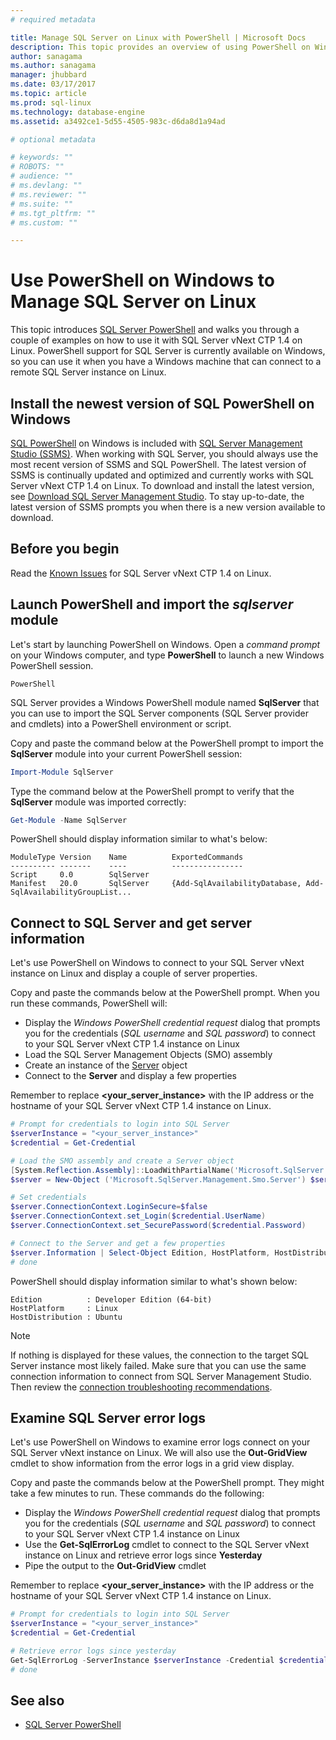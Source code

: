 ```yaml
---
# required metadata

title: Manage SQL Server on Linux with PowerShell | Microsoft Docs
description: This topic provides an overview of using PowerShell on Windows with SQL Server on Linux.
author: sanagama 
ms.author: sanagama 
manager: jhubbard
ms.date: 03/17/2017
ms.topic: article
ms.prod: sql-linux
ms.technology: database-engine
ms.assetid: a3492ce1-5d55-4505-983c-d6da8d1a94ad

# optional metadata

# keywords: ""
# ROBOTS: ""
# audience: ""
# ms.devlang: ""
# ms.reviewer: ""
# ms.suite: ""
# ms.tgt_pltfrm: ""
# ms.custom: ""

---
```

# Use PowerShell on Windows to Manage SQL Server on Linux

This topic introduces [SQL Server PowerShell](https://msdn.microsoft.com/en-us/library/mt740629.aspx) and walks you through a couple of examples on how to use it with SQL Server vNext CTP 1.4 on Linux. PowerShell support for SQL Server is currently available on Windows, so you can use it when you have a Windows machine that can connect to a remote SQL Server instance on Linux.

## Install the newest version of SQL PowerShell on Windows

[SQL PowerShell](https://msdn.microsoft.com/en-us/library/mt740629.aspx) on Windows is included with [SQL Server Management Studio (SSMS)](https://msdn.microsoft.com/en-us/library/hh213248.aspx). When working with SQL Server, you should always use the most recent version of SSMS and SQL PowerShell. The latest version of SSMS is continually updated and optimized and currently works with SQL Server vNext CTP 1.4 on Linux. To download and install the latest version, see [Download SQL Server Management Studio](https://msdn.microsoft.com/library/mt238290.aspx). To stay up-to-date, the latest version of SSMS prompts you when there is a new version available to download. 

## Before you begin

Read the [Known Issues](sql-server-linux-release-notes.md) for SQL Server vNext CTP 1.4 on Linux.

## Launch PowerShell and import the *sqlserver* module

Let's start by launching PowerShell on Windows. Open a *command prompt* on your Windows computer, and type **PowerShell** to launch a new Windows PowerShell session.

```
PowerShell
```

SQL Server provides a Windows PowerShell module named **SqlServer** that you can use to import the SQL Server components (SQL Server provider and cmdlets) into a PowerShell environment or script.

Copy and paste the command below at the PowerShell prompt to import the **SqlServer** module into your current PowerShell session:

```powershell
Import-Module SqlServer
```

Type the command below at the PowerShell prompt to verify that the **SqlServer** module was imported correctly:

```powershell
Get-Module -Name SqlServer
```

PowerShell should display information similar to what's below:

```
ModuleType Version    Name          ExportedCommands
---------- -------    ----          ----------------
Script     0.0        SqlServer
Manifest   20.0       SqlServer     {Add-SqlAvailabilityDatabase, Add-SqlAvailabilityGroupList...
```

## Connect to SQL Server and get server information

Let's use PowerShell on Windows to connect to your SQL Server vNext instance on Linux and display a couple of server properties.

Copy and paste the commands below at the PowerShell prompt. When you run these commands, PowerShell will:
- Display the *Windows PowerShell credential request* dialog that prompts you for the credentials (*SQL username* and *SQL password*) to connect to your SQL Server vNext CTP 1.4 instance on Linux
- Load the SQL Server Management Objects (SMO) assembly
- Create an instance of the [Server](https://msdn.microsoft.com/en-us/library/microsoft.sqlserver.management.smo.server.aspx) object
- Connect to the **Server** and display a few properties

Remember to replace **\<your_server_instance\>** with the IP address or the hostname of your SQL Server vNext CTP 1.4 instance on Linux.

```powershell
# Prompt for credentials to login into SQL Server
$serverInstance = "<your_server_instance>"
$credential = Get-Credential

# Load the SMO assembly and create a Server object
[System.Reflection.Assembly]::LoadWithPartialName('Microsoft.SqlServer.SMO') | out-null
$server = New-Object ('Microsoft.SqlServer.Management.Smo.Server') $serverInstance

# Set credentials
$server.ConnectionContext.LoginSecure=$false
$server.ConnectionContext.set_Login($credential.UserName)
$server.ConnectionContext.set_SecurePassword($credential.Password)

# Connect to the Server and get a few properties
$server.Information | Select-Object Edition, HostPlatform, HostDistribution | Format-List
# done
```

PowerShell should display information similar to what's shown below:

```
Edition          : Developer Edition (64-bit)
HostPlatform     : Linux
HostDistribution : Ubuntu
```
> [!NOTE]
> If nothing is displayed for these values, the connection to the target SQL Server instance most likely failed. Make sure that you can use the same connection information to connect from SQL Server Management Studio. Then review the [connection troubleshooting recommendations](sql-server-linux-troubleshooting-guide.md#connection).

## Examine SQL Server error logs

Let's use PowerShell on Windows to examine error logs connect on your SQL Server vNext instance on Linux. We will also use the **Out-GridView** cmdlet to show information from the error logs in a grid view display.

Copy and paste the commands below at the PowerShell prompt. They might take a few minutes to run. These commands do the following:
- Display the *Windows PowerShell credential request* dialog that prompts you for the credentials (*SQL username* and *SQL password*) to connect to your SQL Server vNext CTP 1.4 instance on Linux
- Use the **Get-SqlErrorLog** cmdlet to connect to the SQL Server vNext instance on Linux and retrieve error logs since **Yesterday**
- Pipe the output to the **Out-GridView** cmdlet

Remember to replace **\<your_server_instance\>** with the IP address or the hostname of your SQL Server vNext CTP 1.4 instance on Linux.

```powershell
# Prompt for credentials to login into SQL Server
$serverInstance = "<your_server_instance>"
$credential = Get-Credential

# Retrieve error logs since yesterday
Get-SqlErrorLog -ServerInstance $serverInstance -Credential $credential -Since Yesterday | Out-GridView
# done
```
## See also
- [SQL Server PowerShell](https://msdn.microsoft.com/en-us/library/hh245198.aspx)
